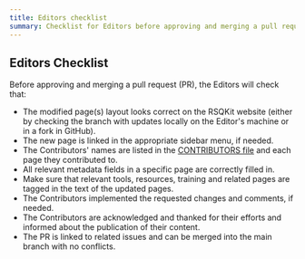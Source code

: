 ```yaml
---
title: Editors checklist
summary: Checklist for Editors before approving and merging a pull request (PR).
---
```


## Editors Checklist

Before approving and merging a pull request (PR), the Editors will check that:

- The modified page(s) layout looks correct on the RSQKit website (either by checking the branch with updates locally on the Editor's machine or in a fork in GitHub).
- The new page is linked in the appropriate sidebar menu, if needed.
- The Contributors' names are listed in the [CONTRIBUTORS file](_data/CONTRIBUTORS.yaml) and each page they contributed to.
- All relevant metadata fields in a specific page are correctly filled in.
- Make sure that relevant tools, resources, training and related pages are tagged in the text of the updated pages.
- The Contributors implemented the requested changes and comments, if needed.
- The Contributors are acknowledged and thanked for their efforts and informed about the publication of their content.
- The PR is linked to related issues and can be merged into the main branch with no conflicts.
